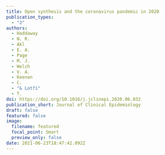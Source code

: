 ```yaml
---
title: Open synthesis and the coronavirus pandemic in 2020
publication_types:
  - "2"
authors:
  - Haddaway
  - N. R.
  - Akl
  - E. A.
  - Page
  - M. J.
  - Welch
  - V. A.
  - Keenan
  - C.
  - "& Lotfi"
  - T.
doi: https://doi.org/10.1016/j.jclinepi.2020.06.032
publication_short: Journal of Clinical Epidemiology
draft: false
featured: false
image:
  filename: featured
  focal_point: Smart
  preview_only: false
date: 2021-06-23T18:47:42.092Z
---
```

